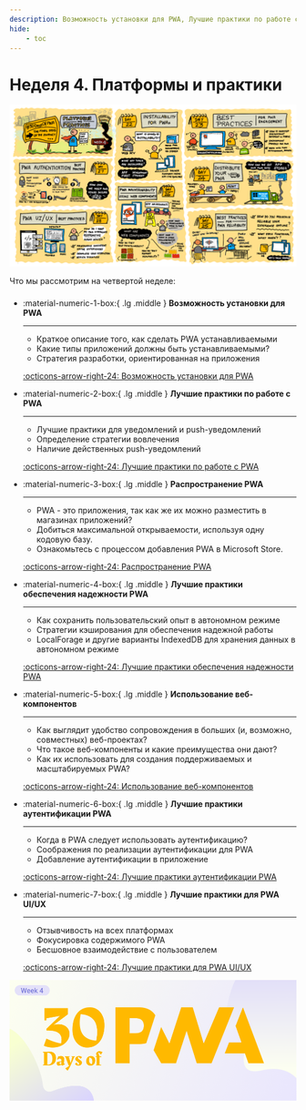 ```yaml
---
description: Возможность установки для PWA, Лучшие практики по работе с PWA, Распространение PWA, Лучшие практики обеспечения надежности PWA, Использование веб-компонентов, Лучшие практики аутентификации PWA, Лучшие практики для PWA UI UX
hide:
    - toc
---
```


# Неделя 4. Платформы и практики

![Visual Guide to Platforms & Practices Week!](_media/week4-roadmap.png)

Что мы рассмотрим на четвертой неделе:

<div class="grid cards" style="margin-top: 1.6em" markdown>

-   :material-numeric-1-box:{ .lg .middle } **Возможность установки для PWA**

    ***

    -   Краткое описание того, как сделать PWA устанавливаемыми
    -   Какие типы приложений должны быть устанавливаемыми?
    -   Стратегия разработки, ориентированная на приложения

    [:octicons-arrow-right-24: Возможность установки для PWA](01.md)

-   :material-numeric-2-box:{ .lg .middle } **Лучшие практики по работе с PWA**

    ***

    -   Лучшие практики для уведомлений и push-уведомлений
    -   Определение стратегии вовлечения
    -   Наличие действенных push-уведомлений

    [:octicons-arrow-right-24: Лучшие практики по работе с PWA](02.md)

-   :material-numeric-3-box:{ .lg .middle } **Распространение PWA**

    ***

    -   PWA - это приложения, так как же их можно разместить в магазинах приложений?
    -   Добиться максимальной открываемости, используя одну кодовую базу.
    -   Ознакомьтесь с процессом добавления PWA в Microsoft Store.

    [:octicons-arrow-right-24: Распространение PWA](03.md)

-   :material-numeric-4-box:{ .lg .middle } **Лучшие практики обеспечения надежности PWA**

    ***

    -   Как сохранить пользовательский опыт в автономном режиме
    -   Стратегии кэширования для обеспечения надежной работы
    -   LocalForage и другие варианты IndexedDB для хранения данных в автономном режиме

    [:octicons-arrow-right-24: Лучшие практики обеспечения надежности PWA](04.md)

-   :material-numeric-5-box:{ .lg .middle } **Использование веб-компонентов**

    ***

    -   Как выглядит удобство сопровождения в больших (и, возможно, совместных) веб-проектах?
    -   Что такое веб-компоненты и какие преимущества они дают?
    -   Как их использовать для создания поддерживаемых и масштабируемых PWA?

    [:octicons-arrow-right-24: Использование веб-компонентов](05.md)

-   :material-numeric-6-box:{ .lg .middle } **Лучшие практики аутентификации PWA**

    ***

    -   Когда в PWA следует использовать аутентификацию?
    -   Соображения по реализации аутентификации для PWA
    -   Добавление аутентификации в приложение

    [:octicons-arrow-right-24: Лучшие практики аутентификации PWA](06.md)

-   :material-numeric-7-box:{ .lg .middle } **Лучшие практики для PWA UI/UX**

    ***

    -   Отзывчивость на всех платформах
    -   Фокусировка содержимого PWA
    -   Бесшовное взаимодействие с пользователем

    [:octicons-arrow-right-24: Лучшие практики для PWA UI/UX](07.md)

</div>

![Визуальный баннер для недели платформ и практик!](_media/week4-banner.png)
